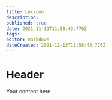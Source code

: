 ```yaml
---
title: Lexicon
description: 
published: true
date: 2021-11-13T11:58:43.776Z
tags: 
editor: markdown
dateCreated: 2021-11-13T11:58:43.776Z
---
```


# Header
Your content here